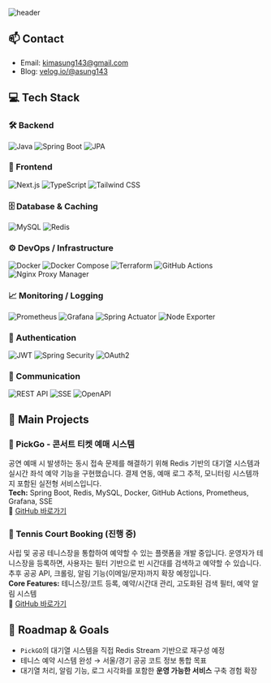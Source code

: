 ![header](https://capsule-render.vercel.app/api?type=waving&color=gradient&height=250&section=header&text=Welcome%20to%20Asung's%20GitHub&fontSize=30&fontAlignY=40)

## 📫 Contact

- Email: kimasung143@gmail.com
- Blog: [velog.io/@asung143](https://velog.io/@asung143/posts)

## 💻 Tech Stack

### 🛠 Backend
![Java](https://img.shields.io/badge/Java-007396?style=flat&logo=java&logoColor=white)
![Spring Boot](https://img.shields.io/badge/Spring_Boot-6DB33F?style=flat&logo=spring-boot&logoColor=white)
![JPA](https://img.shields.io/badge/JPA-%236DB33F?style=flat)

### 🎨 Frontend
![Next.js](https://img.shields.io/badge/Next.js-000000?style=flat&logo=next.js&logoColor=white)
![TypeScript](https://img.shields.io/badge/TypeScript-3178C6?style=flat&logo=typescript&logoColor=white)
![Tailwind CSS](https://img.shields.io/badge/Tailwind_CSS-06B6D4?style=flat&logo=tailwind-css&logoColor=white)

### 🗄 Database & Caching
![MySQL](https://img.shields.io/badge/MySQL-4479A1?style=flat&logo=mysql&logoColor=white)
![Redis](https://img.shields.io/badge/Redis-DC382D?style=flat&logo=redis&logoColor=white)

### ⚙️ DevOps / Infrastructure
![Docker](https://img.shields.io/badge/Docker-2496ED?style=flat&logo=docker&logoColor=white)
![Docker Compose](https://img.shields.io/badge/Docker_Compose-2496ED?style=flat&logo=docker&logoColor=white)
![Terraform](https://img.shields.io/badge/Terraform-7B42BC?style=flat&logo=terraform&logoColor=white)
![GitHub Actions](https://img.shields.io/badge/GitHub_Actions-2088FF?style=flat&logo=github-actions&logoColor=white)
![Nginx Proxy Manager](https://img.shields.io/badge/Nginx_Proxy_Manager-009639?style=flat)

### 📈 Monitoring / Logging
![Prometheus](https://img.shields.io/badge/Prometheus-E6522C?style=flat&logo=prometheus&logoColor=white)
![Grafana](https://img.shields.io/badge/Grafana-F46800?style=flat&logo=grafana&logoColor=white)
![Spring Actuator](https://img.shields.io/badge/Spring_Actuator-6DB33F?style=flat)
![Node Exporter](https://img.shields.io/badge/Node_Exporter-336791?style=flat&logo=linux&logoColor=white)

### 🔐 Authentication 
![JWT](https://img.shields.io/badge/JWT-000000?style=flat&logo=jsonwebtokens)
![Spring Security](https://img.shields.io/badge/Spring_Security-6DB33F?style=flat&logo=spring-security&logoColor=white)
![OAuth2](https://img.shields.io/badge/OAuth2-EB5424?style=flat)

### 📡 Communication
![REST API](https://img.shields.io/badge/REST_API-6DB33F?style=flat)
![SSE](https://img.shields.io/badge/Server_Sent_Events-FF9900?style=flat)
![OpenAPI](https://img.shields.io/badge/OpenAPI-6BA539?style=flat)


## 📂 Main Projects

### 🎫 PickGo - 콘서트 티켓 예매 시스템  
공연 예매 시 발생하는 동시 접속 문제를 해결하기 위해 Redis 기반의 대기열 시스템과 실시간 좌석 예약 기능을 구현했습니다. 결제 연동, 예매 로그 추적, 모니터링 시스템까지 포함된 실전형 서비스입니다.  
**Tech:** Spring Boot, Redis, MySQL, Docker, GitHub Actions, Prometheus, Grafana, SSE  
🔗 [GitHub 바로가기](https://github.com/asungkim/PickGO_Ticket)

### 🏸 Tennis Court Booking (진행 중)  
사립 및 공공 테니스장을 통합하여 예약할 수 있는 플랫폼을 개발 중입니다. 운영자가 테니스장을 등록하면, 사용자는 필터 기반으로 빈 시간대를 검색하고 예약할 수 있습니다. 추후 공공 API, 크롤링, 알림 기능(이메일/문자)까지 확장 예정입니다.  
**Core Features:** 테니스장/코트 등록, 예약/시간대 관리, 고도화된 검색 필터, 예약 알림 시스템  
🔗 [GitHub 바로가기](https://github.com/asungkim/TennisReserve_250324)

## 🎯 Roadmap & Goals

- `PickGO`의 대기열 시스템을 직접 Redis Stream 기반으로 재구성 예정
- 테니스 예약 시스템 완성 → 서울/경기 공공 코트 정보 통합 목표
- 대기열 처리, 알림 기능, 로그 시각화를 포함한 **운영 가능한 서비스** 구축 경험 확장
